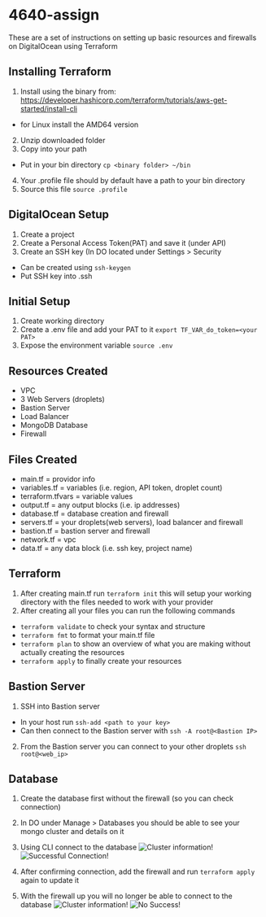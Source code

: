 # 4640-assign
These are a set of instructions on setting up basic resources and firewalls on DigitalOcean using Terraform

## Installing Terraform
1. Install using the binary from: https://developer.hashicorp.com/terraform/tutorials/aws-get-started/install-cli
  - for Linux install the AMD64 version
2. Unzip downloaded folder
3. Copy into your path
  - Put in your bin directory ```cp <binary folder> ~/bin```
4. Your .profile file should by default have a path to your bin directory
5. Source this file ```source .profile```

## DigitalOcean Setup
1. Create a project
2. Create a Personal Access Token(PAT) and save it (under API)
3. Create an SSH key (In DO located under Settings > Security
  - Can be created using ```ssh-keygen```
  - Put SSH key into .ssh

## Initial Setup
1. Create working directory
2. Create a .env file and add your PAT to it
```export TF_VAR_do_token=<your PAT>```
3. Expose the environment variable
```source .env```

## Resources Created
- VPC
- 3 Web Servers (droplets)
- Bastion Server
- Load Balancer
- MongoDB Database
- Firewall

## Files Created
- main.tf = providor info
- variables.tf = variables (i.e. region, API token, droplet count)
- terraform.tfvars = variable values
- output.tf = any output blocks (i.e. ip addresses)
- database.tf = database creation and firewall
- servers.tf = your droplets(web servers), load balancer and firewall
- bastion.tf = bastion server and firewall
- network.tf = vpc
- data.tf = any data block (i.e. ssh key, project name)

## Terraform
1. After creating main.tf run ```terraform init```
   this will setup your working directory with the files needed to work with your provider
2. After creating all your files you can run the following commands
  - ```terraform validate``` to check your syntax and structure
  - ```terraform fmt``` to format your main.tf file
  - ```terraform plan``` to show an overview of what you are making without actually creating the resources
  - ```terraform apply``` to finally create your resources

## Bastion Server
1. SSH into Bastion server
  - In your host run ```ssh-add <path to your key>```
  - Can then connect to the Bastion server with ```ssh -A root@<Bastion IP>```
2. From the Bastion server you can connect to your other droplets ```ssh root@<web_ip>```

## Database
1. Create the database first without the firewall (so you can check connection)
2. In DO under Manage > Databases you should be able to see your mongo cluster and details on it
3. Using CLI connect to the database
![Cluster information!](/images/database_connection2.png "Details of Database")
![Successful Connection!](/images/database_connection.png "Connection Success")

4. After confirming connection, add the firewall and run ```terraform apply``` again to update it
5. With the firewall up you will no longer be able to connect to the database
![Cluster information!](/images/database_connection.png3 "Details of Database")
![No Success!](/images/database_connection.png4 "No Connect")
